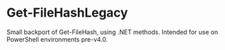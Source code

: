 # Get-FileHashLegacy

Small backport of Get-FileHash, using .NET methods. Intended for use on PowerShell environments pre-v4.0.

